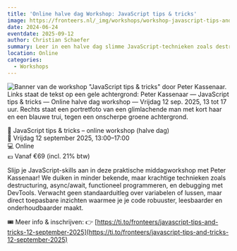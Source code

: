 ```yaml
---
title: 'Online halve dag Workshop: JavaScript tips & tricks'
image: https://fronteers.nl/_img/workshops/workshop-javascript-tips-and-tricks-12-september-2025.jpg
date: 2024-06-24
eventdate: 2025-09-12
author: Christian Schaefer
summary: Leer in een halve dag slimme JavaScript-technieken zoals destructuring, async/await, functioneel programmeren en browser-debugging. 
location: Online
categories: 
  - Workshops
---
```


![Banner van de workshop "JavaScript tips & tricks" door Peter Kassenaar.
Links staat de tekst op een gele achtergrond:
Peter Kassenaar — JavaScript tips & tricks — Online halve dag workshop — Vrijdag 12 sep. 2025, 13 tot 17 uur.
Rechts staat een portretfoto van een glimlachende man met kort haar en een blauwe trui, tegen een onscherpe groene achtergrond.](/_img/workshops/workshop-javascript-tips-and-tricks-12-september-2025.jpg)

🔧 JavaScript tips & tricks – online workshop (halve dag)  
📅 Vrijdag 12 september 2025, 13:00–17:00  
💻 Online  
💶 Vanaf €69 (incl. 21% btw)  

Slijp je JavaScript-skills aan in deze praktische middagworkshop met Peter Kassenaar!
We duiken in minder bekende, maar krachtige technieken zoals destructuring, async/await, functioneel programmeren, en debugging met DevTools.
Verwacht geen standaarduitleg over variabelen of lussen, maar direct toepasbare inzichten waarmee je je code robuuster, leesbaarder en onderhoudbaarder maakt.

🎟️ Meer info & inschrijven:
👉 [https://ti.to/fronteers/javascript-tips-and-tricks-12-september-2025](https://ti.to/fronteers/javascript-tips-and-tricks-12-september-2025)
